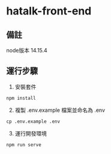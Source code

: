 # hatalk-front-end

## 備註

node版本 14.15.4

## 運行步驟

1. 安裝套件

```shell
npm install
```

2. 複製 .env.example 檔案並命名為 .env

```shell
cp .env.example .env
```

3. 運行開發環境

```shell   
npm run serve
```




